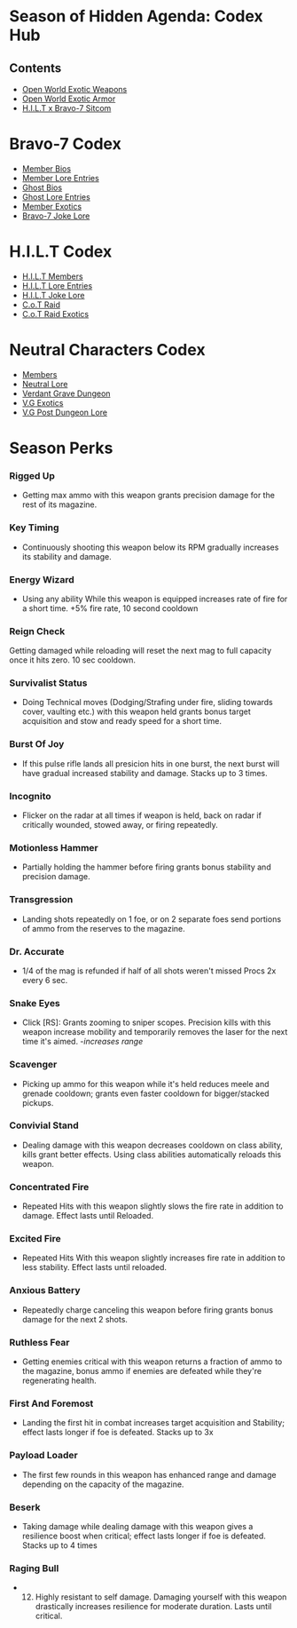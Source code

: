 ---
---

# Season of Hidden Agenda: Codex Hub

## Contents

- [Open World Exotic Weapons](Open%20World%20Exotic%20Weapons.html)
- [Open World Exotic Armor](Open%20World%20Exotic%20Armor.html)
- [H.I.L.T x Bravo-7 Sitcom](H.I.L.T%20x%20Bravo-7%20Sitcom.html)
# Bravo-7 Codex

- [Member Bios](Member%20Bios.html)
- [Member Lore Entries](Member%20Lore%20Entries.html)
- [Ghost Bios](Ghost%20Bios.html)
- [Ghost Lore Entries](Ghost%20Lore%20Entries.html)
- [Member Exotics](Member%20Exotics.html)
- [Bravo-7 Joke Lore](Bravo-7%20Joke%20Lore.html)

# H.I.L.T Codex

- [H.I.L.T Members](H.I.L.T%20Members.html)
- [H.I.L.T Lore Entries](H.I.L.T%20Lore%20Entries.html)
- [H.I.L.T Joke Lore](H.I.L.T%20Joke%20Lore.html)
- [C.o.T Raid](C.o.T%20Raid.html)
- [C.o.T Raid Exotics](C.o.T%20Raid%20Exotics.html)


# Neutral Characters Codex

- [Members](Members.html)
- [Neutral Lore](Neutral%20Lore.html)
- [Verdant Grave Dungeon](Verdant%20Grave%20Dungeon.html)
- [V.G Exotics](V.G%20Exotics.html)
- [V.G Post Dungeon Lore](V.G%20Post%20Dungeon%20Lore.html)
# Season Perks

### **Rigged Up**
- Getting max ammo with this weapon grants precision damage for the rest of its magazine.

### **Key Timing**
- Continuously shooting this weapon below its RPM gradually increases its stability and damage.
### **Energy Wizard**
- Using any ability While this weapon is equipped increases rate of fire for a short time. +5% fire rate, 10 second cooldown
### **Reign Check**
Getting damaged while reloading will reset the next mag to full capacity once it hits zero. 10 sec cooldown.
### **Survivalist Status**
- Doing Technical moves (Dodging/Strafing under fire, sliding towards cover, vaulting etc.) with this weapon held grants bonus target acquisition and stow and ready speed for a short time.
### **Burst Of Joy**
- If this pulse rifle lands all presicion hits in one burst, the next burst will have gradual increased stability and damage. Stacks up to 3 times.
### **Incognito**
- Flicker on the radar at all times if weapon is held, back on radar if critically wounded, stowed away, or firing repeatedly.
### **Motionless Hammer**
- Partially holding the hammer before firing grants bonus stability and precision damage.
### **Transgression**
- Landing shots repeatedly on 1 foe, or on 2 separate foes send portions of ammo from the reserves to the magazine.
### **Dr. Accurate**
- 1/4 of the mag is refunded if half of all shots weren't missed
Procs 2x every 6 sec.
### **Snake Eyes**
- Click [RS]: Grants zooming to sniper scopes. Precision kills with this weapon increase mobility and temporarily removes the laser for the next time it's aimed.
-*increases range*
### **Scavenger**
- Picking up ammo for this weapon while it's held reduces meele and grenade cooldown; grants even faster cooldown for bigger/stacked pickups.
### **Convivial Stand**
- Dealing damage with this weapon decreases cooldown on class ability, kills grant better effects. Using class abilities automatically reloads this weapon.
### **Concentrated Fire**
- Repeated Hits with this weapon slightly slows the fire rate in addition to damage. Effect lasts until Reloaded.
### **Excited Fire**
- Repeated Hits With this weapon slightly increases fire rate in addition to less stability. Effect lasts until reloaded.
### **Anxious Battery**
- Repeatedly charge canceling this weapon before firing grants bonus damage for the next 2 shots.
### Ruthless Fear
- Getting enemies critical with this weapon returns a fraction of ammo to the magazine, bonus ammo if enemies are defeated while they're regenerating health.
### First And Foremost
- Landing the first hit in combat increases target acquisition and Stability; effect lasts longer if foe is defeated. Stacks up to 3x

### Payload Loader
- The first few rounds in this weapon has enhanced range and damage depending on the capacity of the magazine.
### Beserk
- Taking damage while dealing damage with this weapon gives a resilience boost when critical; effect lasts longer if foe is defeated.
Stacks up to 4 times


### Raging Bull
- 12. Highly resistant to self damage. Damaging yourself with this weapon drastically increases resilience for moderate duration. Lasts until critical.